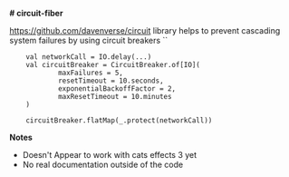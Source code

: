 **# circuit-fiber**

https://github.com/davenverse/circuit library helps to prevent cascading system failures by using circuit breakers
`` 
        
        val networkCall = IO.delay(...) 
        val circuitBreaker = CircuitBreaker.of[IO](
                maxFailures = 5,
                resetTimeout = 10.seconds,
                exponentialBackoffFactor = 2,
                maxResetTimeout = 10.minutes
        )

        circuitBreaker.flatMap(_.protect(networkCall)) 

**Notes**
- Doesn't Appear to work with cats effects 3 yet 
- No real documentation outside of the code 